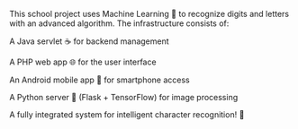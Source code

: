 This school project uses Machine Learning 🤖 to recognize digits and letters with an advanced algorithm. The infrastructure consists of:

A Java servlet ☕ for backend management

A PHP web app 🌐 for the user interface

An Android mobile app 📱 for smartphone access

A Python server 🐍 (Flask + TensorFlow) for image processing

A fully integrated system for intelligent character recognition! 🚀
